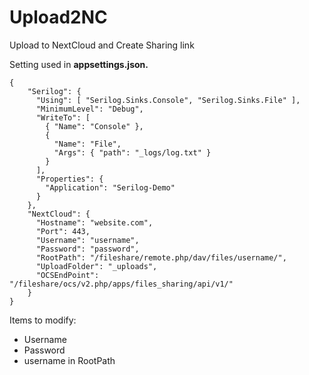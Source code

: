 # Upload2NC
Upload to NextCloud and Create Sharing link

Setting used in **appsettings.json.**

```
{
    "Serilog": {
      "Using": [ "Serilog.Sinks.Console", "Serilog.Sinks.File" ],
      "MinimumLevel": "Debug",
      "WriteTo": [
        { "Name": "Console" },
        {
          "Name": "File",
          "Args": { "path": "_logs/log.txt" }
        }
      ],
      "Properties": {
        "Application": "Serilog-Demo"
      }
    },
    "NextCloud": {
      "Hostname": "website.com",
      "Port": 443,
      "Username": "username",
      "Password": "password",
      "RootPath": "/fileshare/remote.php/dav/files/username/",
      "UploadFolder": "_uploads",
      "OCSEndPoint": "/fileshare/ocs/v2.php/apps/files_sharing/api/v1/"
    }
}
```

Items to modify:
- Username
- Password
- username in RootPath
